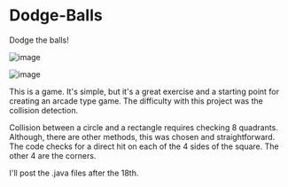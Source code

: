 # Dodge-Balls
Dodge the balls!

![image](https://user-images.githubusercontent.com/31526815/39537021-29215b94-4ded-11e8-939c-21bff21ab87b.png)

![image](https://user-images.githubusercontent.com/31526815/39536921-e38f4726-4dec-11e8-82f0-01053941dc8c.png)

This is a game.  It's simple, but it's a great exercise and a starting point for creating an arcade type game.  The difficulty with this project was the collision detection.

Collision between a circle and a rectangle requires checking 8 quadrants.  Although, there are other methods, this was chosen and straightforward.  The code checks for a direct hit on each of the 4 sides of the square.  The other 4 are the corners.

I'll post the .java files after the 18th.


